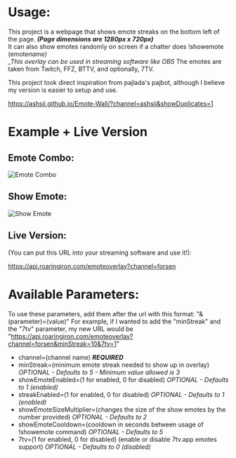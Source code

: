 # Usage:

This project is a webpage that shows emote streaks on the bottom left of the page. **_(Page dimensions are 1280px x 720px)_**  
It can also show emotes randomly on screen if a chatter does !showemote (emote*name)  
\_This overlay can be used in streaming software like OBS*
The emotes are taken from Twitch, FFZ, BTTV, and optionally, 7TV.

This project took direct inspiration from pajlada's pajbot, although I believe my version is easier to setup and use.

https://ashsii.github.io/Emote-Wall/?channel=ashsii&showDuplicates=1

# Example + Live Version

## Emote Combo:

![Emote Combo](https://i.imgur.com/gOETm6Z.gif)

## Show Emote:

![Show Emote](https://i.imgur.com/987NJzD.gif)

## Live Version:

(You can put this URL into your streaming software and use it!):

https://api.roaringiron.com/emoteoverlay?channel=forsen

# Available Parameters:

To use these parameters, add them after the url with this format: "&(parameter)=(value)"
For example, if I wanted to add the "minStreak" and the "7tv" parameter, my new URL would be "https://api.roaringiron.com/emoteoverlay?channel=forsen&minStreak=10&7tv=1"

-   channel=(channel name) **_REQUIRED_**
-   minStreak=(minimum emote streak needed to show up in overlay) _OPTIONAL - Defaults to 5 - Minimum value allowed is 3_
-   showEmoteEnabled=(1 for enabled, 0 for disabled) _OPTIONAL - Defaults to 1 (enabled)_
-   streakEnabled=(1 for enabled, 0 for disabled) _OPTIONAL - Defaults to 1 (enabled)_
-   showEmoteSizeMultiplier=(changes the size of the show emotes by the number provided) _OPTIONAL - Defaults to 2_
-   showEmoteCooldown=(cooldown in seconds between usage of !showemote command) _OPTIONAL - Defaults to 5_
-   7tv=(1 for enabled, 0 for disabled) (enable or disable 7tv.app emotes support) _OPTIONAL - Defaults to 0 (disabled)_
